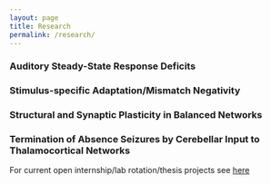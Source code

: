 ```yaml
---
layout: page
title: Research
permalink: /research/
---
```



### Auditory Steady-State Response Deficits

### Stimulus-specific Adaptation/Mismatch Negativity

### Structural and Synaptic Plasticity in Balanced Networks

### Termination of Absence Seizures by Cerebellar Input to Thalamocortical Networks

For current open internship/lab rotation/thesis projects see [here]()
